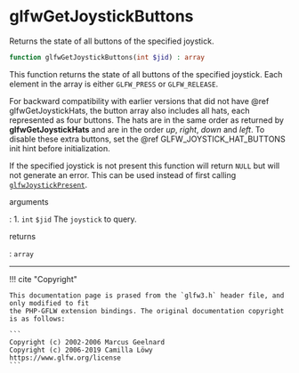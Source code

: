 # glfwGetJoystickButtons
Returns the state of all buttons of the specified joystick.

```php
function glfwGetJoystickButtons(int $jid) : array
```

This function returns the state of all buttons of the specified joystick.
Each element in the array is either `GLFW_PRESS` or `GLFW_RELEASE`.

For backward compatibility with earlier versions that did not have @ref
glfwGetJoystickHats, the button array also includes all hats, each
represented as four buttons. The hats are in the same order as returned by
__glfwGetJoystickHats__ and are in the order _up_, _right_, _down_ and
_left_. To disable these extra buttons, set the @ref
GLFW_JOYSTICK_HAT_BUTTONS init hint before initialization.

If the specified joystick is not present this function will return `NULL`
but will not generate an error. This can be used instead of first calling
[`glfwJoystickPresent`](/API/GLFW/glfwJoystickPresent.html).

arguments

:    1. `int` `$jid` The `joystick` to query.

returns

:    `array` 

---
     

!!! cite "Copyright"

    This documentation page is prased from the `glfw3.h` header file, and only modified to fit 
    the PHP-GFLW extension bindings. The original documentation copyright is as follows:

    ```
    Copyright (c) 2002-2006 Marcus Geelnard
    Copyright (c) 2006-2019 Camilla Löwy
    https://www.glfw.org/license
    ```